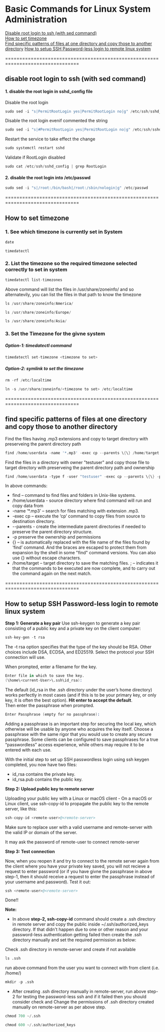 # Basic Commands for Linux System Administration


[Disable root login to ssh (with sed command)](https://github.com/shpweb/linux_system_admin#disable-root-login-to-ssh-with-sed-command-1)  
[How to set timezone](https://github.com/shpweb/linux_system_admin/tree/main#how-to-set-timezone)  
[Find specific patterns of files at one directory and copy those to another directory](https://github.com/shpweb/linux_system_admin/tree/main#find-specific-patterns-of-files-at-one-directory-and-copy-those-to-another-directory)
[How to setup SSH Password-less login to remote linux system]()



================================================================================
## disable root login to ssh (with sed command)

#### 1. disable the root login in sshd_config file
Disable the root login
```s
sudo sed -i "s|PermitRootLogin yes|PermitRootLogin no|g" /etc/ssh/sshd_config
```

Disable the root login evenif commented the string
```s
sudo sed -i "s|#PermitRootLogin yes|PermitRootLogin no|g" /etc/ssh/sshd_config
```

Restart the service to take effect the change
```s
sudo systemctl restart sshd
```

Validate if RootLogin disabled
```s
sudo cat /etc/ssh/sshd_config | grep RootLogin
```


#### 2. disable the root login into /etc/passwd
```s
sudo sed -i "s|/root:/bin/bash|/root:/sbin/nologin|g" /etc/passwd
```
================================================================================

## How to set timezone

### 1. See which timezone is currently set in System

```s
date
```

```s
timedatectl
```

### 2. List the timezone so the required timezone selected correctly to set in system

```s
timedatectl list-timezones
```

Above command will list the files in /usr/share/zoneinfo/ and so alternatevily, you can list the files in that path to know the timezone

```s
ls /usr/share/zoneinfo/America/
```
```s
ls /usr/share/zoneinfo/Europe/
```

```s
ls /usr/share/zoneinfo/Asia/
```

### 3. Set the Timezone for the givne system
##### Option-1: timedatectl command
```s
timedatectl set-timezone <timezone to set>
```
##### Option-2: symlink to set the timezone
```s
rm -rf /etc/localtime
```
```s
ln -s /usr/share/zoneinfo/<timezone to set> /etc/localtime
```
================================================================================

## find specific patterns of files at one directory and copy those to another directory

Find the files having .mp3 extensions and copy to target directory with preserveing the parent directory path
```s
find /home/userdata -name '*.mp3' -exec cp --parents \{\} /home/target \;
```

Find the files in a directory with owner "testuser" and copy those file to target directory with preserveing the parent directory path and ownership
```s
find /home/userdata -type f -user "testuser" -exec cp --parents \{\} -p /home/target \;
```

In above commands:

- find – command to find files and folders in Unix-like systems.
- /home/userdata - source directory where find command will run and copy data from
- -name ‘*.mp3’ – search for files matching with extension .mp3.
- -exec cp – execute the ‘cp’ command to copy files from source to destination directory.
- --parents - create the intermediate parent directories if needed to preserve the parent directory structure.
- -p preserve the ownership and permissions
- \{\} – is automatically replaced with the file name of the files found by ‘find’ command. And the braces are escaped to protect them from expansion by the shell in some "find" command versions. You can also use {} without escape characters.
- /home/target – target directory to save the matching files.
\; – indicates it that the commands to be executed are now complete, and to carry out the command again on the next match.

================================================================================

## How to setup SSH Password-less login to remote linux system

**Step 1: Generate a key pair**
Use ssh-keygen to generate a key pair consisting of a public key and a private key on the client computer:
```s
ssh-key-gen -t rsa
```
The -t rsa option specifies that the type of the key should be RSA. Other choices include DSA, ECDSA, and ED25519. Select the protocol your SSH connection will use.

When prompted, enter a filename for the key.
```s
Enter file in which to save the key.
(\home\<current-User>\.ssh\id_rsa):
```

The default (id_rsa in the .ssh directory under the user’s home directory) works perfectly in most cases (and if this is to be your primary key, or only key, it is often the best option). **Hit enter to accept the default**.  
Then enter the passphrase when prompted.

```s
Enter Passphrase (empty for no passphrase):
```

Adding a passphrase is an important step for securing the local key, which otherwise will be usable by anyone who acquires the key itself. Choose a passphrase with the same rigor that you would use to create any secure passphrase. Some clients can be configured to save passphrases for a true “passwordless” access experience, while others may require it to be entered with each use.

With the initial step to set up SSH passwordless login using ssh keygen completed, you now have two files:

- id_rsa contains the private key.
- id_rsa.pub contains the public key.

**Step 2: Upload public key to remote server**

Uploading your public key with a Linux or macOS client - 
On a macOS or Linux client, use ssh-copy-id to propagate the public key to the remote server, like this:
```s
ssh-copy-id <remote-user>@<remote-server>
```
Make sure to replace user with a valid username and remote-server with the valid IP or domain of the server.

It may ask the password of remote-user to connect remote-server

**Step 3: Test connection**

Now, when you reopen it and try to connect to the remote server again from the client where you have your private key saved, you will not recieve a request to enter password (or if you have givne the passphrase in above step-1, then it should receive a request to enter the passphrase instead of your username and password). Test it out:
```s
ssh <remote-user>@<remote-server>
```
Done!!

**Note:**
- In above **step-2, ssh-copy-id** command should create a .ssh directory in remote server and copy the public inside ~/.ssh/authorized_keys directory. If that didn't happen due to one or other reason and your password-less authentication getting failed then create the .ssh directory manually and set the required permission as below: 

Check .ssh directory in remote-server and create if not available
```s
ls .ssh
```
run above command from the user you want to connect with from client (i.e. /home/<remote-user>)
```s
mkdir -p .ssh
```
  
- After creating .ssh directory manually in remote-server, run above step-2 for testing the password-less ssh and if it failed then you should consider check and Change the permissions of .ssh directory created manually on remote-server as per above step. 
```s
chmod 700 ~/.ssh
```
```s
chmod 600 ~/.ssh/authorized_keys
```
